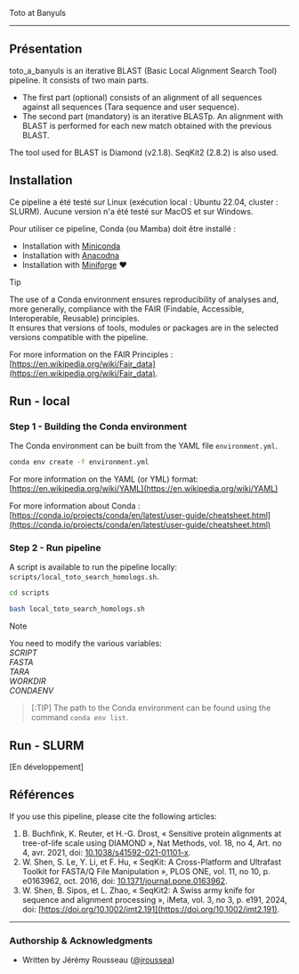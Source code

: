 Toto at Banyuls
___

## Présentation

toto_a_banyuls is an iterative BLAST (Basic Local Alignment Search Tool) pipeline. It consists of two main parts. 
- The first part (optional) consists of an alignment of all sequences against all sequences (Tara sequence and user sequence).
- The second part (mandatory) is an iterative BLASTp. An alignment with BLAST is performed for each new match obtained with the previous BLAST.

The tool used for BLAST is Diamond (v2.1.8). SeqKit2 (2.8.2) is also used. 

## Installation

Ce pipeline a été testé sur Linux (exécution local : Ubuntu 22.04, cluster : SLURM). Aucune version n'a été testé sur MacOS et sur Windows.

Pour utiliser ce pipeline, Conda (ou Mamba) doit être installé : 
- Installation with [Miniconda](https://docs.anaconda.com/miniconda/miniconda-install/)
- Installation with [Anacodna](https://docs.anaconda.com/anaconda/install/)
- Installation with [Miniforge](https://github.com/conda-forge/miniforge?tab=readme-ov-file) :heart:

> [!TIP]
> The use of a Conda environment ensures reproducibility of analyses and, more generally, compliance with the FAIR (Findable, Accessible, Interoperable, Reusable) principles. \
> It ensures that versions of tools, modules or packages are in the selected versions compatible with the pipeline.

For more information on the FAIR Principles : [https://en.wikipedia.org/wiki/Fair_data](https://en.wikipedia.org/wiki/Fair_data).

## Run - local

### Step 1 - Building the Conda environment

The Conda environment can be built from the YAML file `environment.yml`.

```bash
conda env create -f environment.yml
```

For more information on the YAML (or YML) format: [https://en.wikipedia.org/wiki/YAML](https://en.wikipedia.org/wiki/YAML)

For more information about Conda : [https://conda.io/projects/conda/en/latest/user-guide/cheatsheet.html](https://conda.io/projects/conda/en/latest/user-guide/cheatsheet.html)

### Step 2 - Run pipeline

A script is available to run the pipeline locally: `scripts/local_toto_search_homologs.sh`.

```bash
cd scripts

bash local_toto_search_homologs.sh
```

> [!NOTE]
> You need to modify the various variables: \
> _SCRIPT_ \
> _FASTA_ \
> _TARA_ \
> _WORKDIR_ \
> _CONDAENV_

> [:TIP]
> The path to the Conda environment can be found using the command `conda env list`.

## Run - SLURM

[En développement]

## Références

If you use this pipeline, please cite the following articles: 
1. B. Buchfink, K. Reuter, et H.-G. Drost, « Sensitive protein alignments at tree-of-life scale using DIAMOND », Nat Methods, vol. 18, no 4, Art. no 4, avr. 2021, doi: [10.1038/s41592-021-01101-x](https://doi.org/10.1038/s41592-021-01101-x).
2. W. Shen, S. Le, Y. Li, et F. Hu, « SeqKit: A Cross-Platform and Ultrafast Toolkit for FASTA/Q File Manipulation », PLOS ONE, vol. 11, no 10, p. e0163962, oct. 2016, doi: [10.1371/journal.pone.0163962](https://doi.org/10.1371/journal.pone.0163962).
3. W. Shen, B. Sipos, et L. Zhao, « SeqKit2: A Swiss army knife for sequence and alignment processing », iMeta, vol. 3, no 3, p. e191, 2024, doi: [https://doi.org/10.1002/imt2.191](https://doi.org/10.1002/imt2.191). 

___

### **Authorship & Acknowledgments**

- Written by Jérémy Rousseau ([@jroussea](https://github.com/jroussea))
